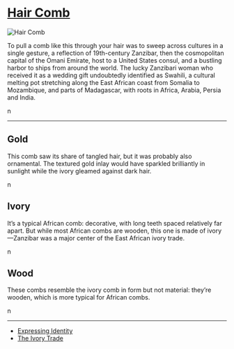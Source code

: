 # [Hair Comb](http://artsmia.github.io/griot/#/o/114833)
![Hair Comb](http://api.artsmia.org/images/114833/medium.jpg)

<p>To pull a comb like this through your hair was to sweep across cultures in a single gesture, a reflection of 19th-century Zanzibar, then the cosmopolitan capital of the Omani Emirate, host to a United States consul, and a bustling harbor to ships from around the world. The lucky Zanzibari woman who received it as a wedding gift undoubtedly identified as Swahili, a cultural melting pot stretching along the East African coast from Somalia to Mozambique, and parts of Madagascar, with roots in Africa, Arabia, Persia and India.</p>n

---

## Gold
<p>This comb saw its share of tangled hair, but it was probably also ornamental. The textured gold inlay would have sparkled brilliantly in sunlight while the ivory gleamed against dark hair.</p>n

## Ivory
<p>It’s a typical African comb: decorative, with long teeth spaced relatively far apart. But while most African combs are wooden, this one is made of ivory—Zanzibar was a major center of the East African ivory trade.</p>n

## Wood
<p>These combs resemble the ivory comb in form but not material: they’re wooden, which is more typical for African combs.</p>n

---

* [Expressing Identity](http://artsmia.github.io/griot/#/stories/382)
* [The Ivory Trade](http://artsmia.github.io/griot/#/stories/240)
